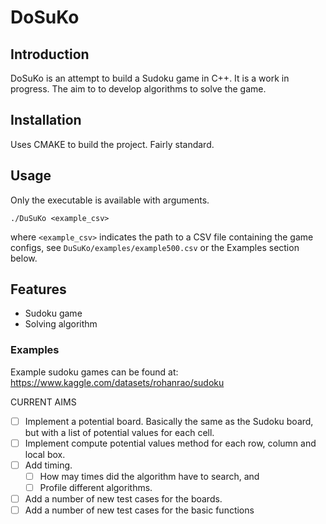 # DoSuKo

## Introduction
DoSuKo is an attempt to build a Sudoku game in C++.
It is a work in progress.
The aim to to develop algorithms to solve the game.

## Installation
Uses CMAKE to build the project. Fairly standard. 

## Usage
Only the executable is available with arguments.
```
./DuSuKo <example_csv>
```

where `<example_csv>` indicates the path to a CSV file containing the game configs, 
see `DuSuKo/examples/example500.csv` or the Examples section below.

## Features
* Sudoku game
* Solving algorithm


### Examples
Example sudoku games can be found at: https://www.kaggle.com/datasets/rohanrao/sudoku


CURRENT AIMS
 - [ ] Implement a potential board. 
   Basically the same as the Sudoku board, but with a list of potential values for each cell.
 - [ ] Implement compute potential values method for each row, column and local box.
 - [ ] Add timing. 
   - [ ] How may times did the algorithm have to search, and 
   - [ ] Profile different algorithms.
 - [ ] Add a number of new test cases for the boards.
 - [ ] Add a number of new test cases for the basic functions
